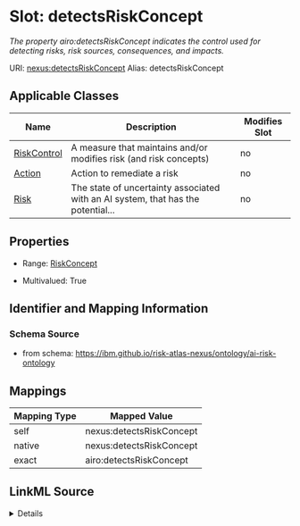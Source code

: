 

# Slot: detectsRiskConcept


_The property airo:detectsRiskConcept indicates the control used for detecting risks, risk sources, consequences, and impacts._





URI: [nexus:detectsRiskConcept](https://ibm.github.io/risk-atlas-nexus/ontology/detectsRiskConcept)
Alias: detectsRiskConcept

<!-- no inheritance hierarchy -->





## Applicable Classes

| Name | Description | Modifies Slot |
| --- | --- | --- |
| [RiskControl](RiskControl.md) | A measure that maintains and/or modifies risk (and risk concepts) |  no  |
| [Action](Action.md) | Action to remediate a risk |  no  |
| [Risk](Risk.md) | The state of uncertainty associated with an AI system, that has the potential... |  no  |







## Properties

* Range: [RiskConcept](RiskConcept.md)

* Multivalued: True





## Identifier and Mapping Information







### Schema Source


* from schema: https://ibm.github.io/risk-atlas-nexus/ontology/ai-risk-ontology




## Mappings

| Mapping Type | Mapped Value |
| ---  | ---  |
| self | nexus:detectsRiskConcept |
| native | nexus:detectsRiskConcept |
| exact | airo:detectsRiskConcept |




## LinkML Source

<details>
```yaml
name: detectsRiskConcept
description: The property airo:detectsRiskConcept indicates the control used for detecting
  risks, risk sources, consequences, and impacts.
from_schema: https://ibm.github.io/risk-atlas-nexus/ontology/ai-risk-ontology
exact_mappings:
- airo:detectsRiskConcept
rank: 1000
domain: RiskControl
alias: detectsRiskConcept
domain_of:
- Risk
- RiskControl
inverse: isDetectedBy
range: RiskConcept
multivalued: true
inlined: false

```
</details>
